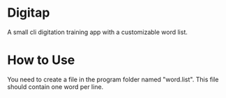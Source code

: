 # Digitap
A small cli digitation training app with a customizable word list.

# How to Use
You need to create a file in the program folder named "word.list".
This file should contain one word per line.

